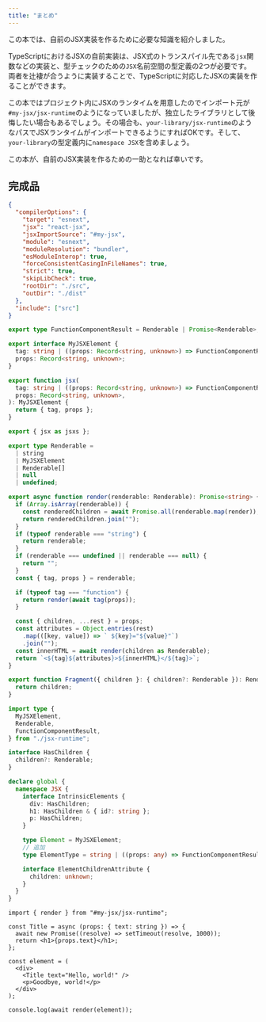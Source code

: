 ```yaml
---
title: "まとめ"
---
```


この本では、自前のJSX実装を作るために必要な知識を紹介しました。

TypeScriptにおけるJSXの自前実装は、JSX式のトランスパイル先である`jsx`関数などの実装と、型チェックのための`JSX`名前空間の型定義の2つが必要です。両者を辻褄が合うように実装することで、TypeScriptに対応したJSXの実装を作ることができます。

この本ではプロジェクト内にJSXのランタイムを用意したのでインポート元が`#my-jsx/jsx-runtime`のようになっていましたが、独立したライブラリとして後悔したい場合もあるでしょう。その場合も、`your-library/jsx-runtime`のようなパスでJSXランタイムがインポートできるようにすればOKです。そして、`your-library`の型定義内に`namespace JSX`を含めましょう。

この本が、自前のJSX実装を作るための一助となれば幸いです。

## 完成品

```json:tsconfig.json
{
  "compilerOptions": {
    "target": "esnext",
    "jsx": "react-jsx",
    "jsxImportSource": "#my-jsx",
    "module": "esnext",
    "moduleResolution": "bundler",
    "esModuleInterop": true,
    "forceConsistentCasingInFileNames": true,
    "strict": true,
    "skipLibCheck": true,
    "rootDir": "./src",
    "outDir": "./dist"
  },
  "include": ["src"]
}
```

```tsx:src/my-jsx/jsx-runtime.ts
export type FunctionComponentResult = Renderable | Promise<Renderable>;

export interface MyJSXElement {
  tag: string | ((props: Record<string, unknown>) => FunctionComponentResult);
  props: Record<string, unknown>;
}

export function jsx(
  tag: string | ((props: Record<string, unknown>) => FunctionComponentResult),
  props: Record<string, unknown>,
): MyJSXElement {
  return { tag, props };
}

export { jsx as jsxs };

export type Renderable =
  | string
  | MyJSXElement
  | Renderable[]
  | null
  | undefined;

export async function render(renderable: Renderable): Promise<string> {
  if (Array.isArray(renderable)) {
    const renderedChildren = await Promise.all(renderable.map(render));
    return renderedChildren.join("");
  }
  if (typeof renderable === "string") {
    return renderable;
  }
  if (renderable === undefined || renderable === null) {
    return "";
  }
  const { tag, props } = renderable;

  if (typeof tag === "function") {
    return render(await tag(props));
  }

  const { children, ...rest } = props;
  const attributes = Object.entries(rest)
    .map(([key, value]) => ` ${key}="${value}"`)
    .join("");
  const innerHTML = await render(children as Renderable);
  return `<${tag}${attributes}>${innerHTML}</${tag}>`;
}

export function Fragment({ children }: { children?: Renderable }): Renderable {
  return children;
}
```

```tsx:src/my-jsx/types.d.ts
import type {
  MyJSXElement,
  Renderable,
  FunctionComponentResult,
} from "./jsx-runtime";

interface HasChildren {
  children?: Renderable;
}

declare global {
  namespace JSX {
    interface IntrinsicElements {
      div: HasChildren;
      h1: HasChildren & { id?: string };
      p: HasChildren;
    }

    type Element = MyJSXElement;
    // 追加
    type ElementType = string | ((props: any) => FunctionComponentResult);

    interface ElementChildrenAttribute {
      children: unknown;
    }
  }
}
```

```tsx:src/index.tsx
import { render } from "#my-jsx/jsx-runtime";

const Title = async (props: { text: string }) => {
  await new Promise((resolve) => setTimeout(resolve, 1000));
  return <h1>{props.text}</h1>;
};

const element = (
  <div>
    <Title text="Hello, world!" />
    <p>Goodbye, world!</p>
  </div>
);

console.log(await render(element));
```

